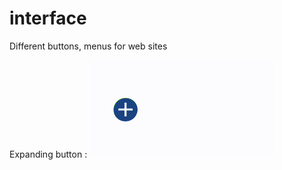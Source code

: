 # interface
Different buttons, menus for web sites

Expanding button :
![Alt text](media/expanding_btn.gif?raw=true "Title")
